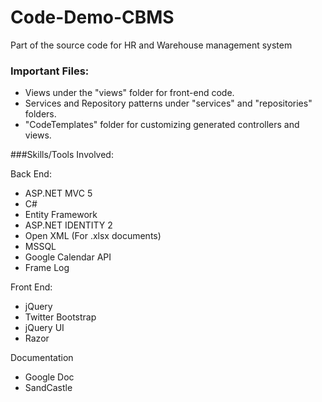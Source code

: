# Code-Demo-CBMS
Part of the source code for HR and Warehouse management system

### Important Files:

* Views under the "views" folder for front-end code.
* Services and Repository patterns under "services" and "repositories" folders.
* "CodeTemplates" folder for customizing generated controllers and views.

###Skills/Tools Involved:

Back End:

* ASP.NET MVC 5
* C#
* Entity Framework
* ASP.NET IDENTITY 2
* Open XML (For .xlsx documents)
* MSSQL
* Google Calendar API
* Frame Log

Front End:

* jQuery
* Twitter Bootstrap
* jQuery UI
* Razor

Documentation

* Google Doc
* SandCastle